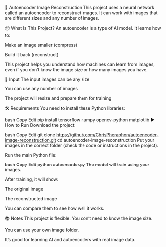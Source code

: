 🧠 Autoencoder Image Reconstruction
This project uses a neural network called an autoencoder to reconstruct images. It can work with images that are different sizes and any number of images.

📦 What Is This Project?
An autoencoder is a type of AI model. It learns how to:

Make an image smaller (compress)

Build it back (reconstruct)

This project helps you understand how machines can learn from images, even if you don’t know the image size or how many images you have.

📁 Input
The input images can be any size

You can use any number of images

The project will resize and prepare them for training

🛠 Requirements
You need to install these Python libraries:

bash
Copy
Edit
pip install tensorflow numpy opencv-python matplotlib
▶️ How to Run
Download the project:

bash
Copy
Edit
git clone https://github.com/ChrisPheraphon/autoencoder-image-reconstruction.git
cd autoencoder-image-reconstruction
Put your images in the correct folder (check the code or instructions in the project).

Run the main Python file:

bash
Copy
Edit
python autoencoder.py
The model will train using your images.

After training, it will show:

The original image

The reconstructed image

You can compare them to see how well it works.

📚 Notes
This project is flexible. You don’t need to know the image size.

You can use your own image folder.

It’s good for learning AI and autoencoders with real image data.
